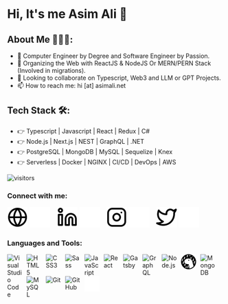 <h1 align="left">Hi, It's me Asim Ali 👋</h1>

<h2>About Me 👨🏻‍💻:</h2>

* 🥇 Computer Engineer by Degree and Software Engineer by Passion.
* 🔮 Organizing the Web with ReactJS & NodeJS Or MERN/PERN Stack (Involved in migrations).
* 👯 Looking to collaborate on Typescript, Web3 and LLM or GPT Projects.
* 📫 How to reach me: hi [at] asimali.net

<h2>Tech Stack 🛠️:</h2>

* 👉 Typescript | Javascript | React | Redux | C#
* 👉 Node.js | Next.js | NEST | GraphQL | .NET
* 👉 PostgreSQL | MongoDB | MySQL | Sequelize | Knex
* 👉 Serverless | Docker | NGINX | CI/CD | DevOps | AWS

<img alt="visitors" src="https://visitor-badge.laobi.icu/badge?page_id=imasimali-github" >

### Connect with me:

[![website](./img/globe-light.svg)](https://asimali.net#gh-light-mode-only)
[![website](./img/globe-dark.svg)](https://asimali.net#gh-dark-mode-only)
&nbsp;&nbsp;
[![website](./img/linkedin-light.svg)](https://linkedin.com/in/imasimali#gh-light-mode-only)
[![website](./img/linkedin-dark.svg)](https://linkedin.com/in/imasimali#gh-dark-mode-only)
&nbsp;&nbsp;
[![website](./img/instagram-light.svg)](https://instagram.com/m.asimali#gh-light-mode-only)
[![website](./img/instagram-dark.svg)](https://instagram.com/m.asimali#gh-dark-mode-only)
&nbsp;&nbsp;
[![website](./img/twitter-light.svg)](https://twitter.com/asimdotid#gh-light-mode-only)
[![website](./img/twitter-dark.svg)](https://twitter.com/asimdotid#gh-dark-mode-only)

### Languages and Tools:

<img align="left" alt="Visual Studio Code" width="35" src="https://cdn.jsdelivr.net/gh/devicons/devicon/icons/vscode/vscode-original.svg" style="padding-right:10px;" />
<img align="left" alt="HTML5" width="35" src="https://cdn.jsdelivr.net/gh/devicons/devicon/icons/html5/html5-original.svg" style="padding-right:10px;" />
<img align="left" alt="CSS3" width="35" src="https://cdn.jsdelivr.net/gh/devicons/devicon/icons/css3/css3-original.svg" style="padding-right:10px;" />
<img align="left" alt="Sass" width="35" src="https://cdn.jsdelivr.net/gh/devicons/devicon/icons/sass/sass-original.svg" style="padding-right:10px;" />
<img align="left" alt="JavaScript" width="35" src="https://cdn.jsdelivr.net/gh/devicons/devicon/icons/javascript/javascript-original.svg" style="padding-right:10px;" />
<img align="left" alt="React" width="35" src="https://cdn.jsdelivr.net/gh/devicons/devicon/icons/react/react-original.svg" style="padding-right:10px;" />
<img align="left" alt="Gatsby" width="35" src="https://cdn.jsdelivr.net/gh/devicons/devicon/icons/gatsby/gatsby-original.svg" style="padding-right:10px;" />
<img align="left" alt="GraphQL" width="35" src="https://cdn.jsdelivr.net/gh/devicons/devicon/icons/graphql/graphql-plain.svg" style="padding-right:10px;" />
<img align="left" alt="Node.js" width="35" src="https://cdn.jsdelivr.net/gh/devicons/devicon/icons/nodejs/nodejs-original.svg" style="padding-right:10px;" />
<img align="left" alt="Deno" width="35" src="./img/deno-light.svg" style="padding-right:10px;" />
<img align="left" alt="MongoDB" width="35" src="https://cdn.jsdelivr.net/gh/devicons/devicon/icons/mongodb/mongodb-original.svg" style="padding-right:10px;" />
<img align="left" alt="MySQL" width="35" src="https://cdn.jsdelivr.net/gh/devicons/devicon/icons/mysql/mysql-original.svg" style="padding-right:10px;" />
<img align="left" alt="Git" width="35" src="https://cdn.jsdelivr.net/gh/devicons/devicon/icons/git/git-original.svg" style="padding-right:10px;" />
<img align="left" alt="GitHub" width="35" src="https://user-images.githubusercontent.com/3369400/139447912-e0f43f33-6d9f-45f8-be46-2df5bbc91289.png" style="padding-right:10px;" />
<img align="left" alt="Terminal" width="35" src="./img/terminal-dark.svg" />

[website]: https://asimali.net
[instagram]: https://instagram.com/imasimali
[facebook]: https://facebook.com/imasimali
[linkedin]: https://linkedin.com/in/imasimali
